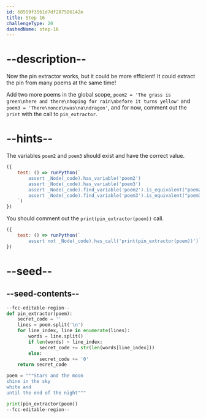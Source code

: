 ```yaml
---
id: 68559f3561d7df287586142e
title: Step 16
challengeType: 20
dashedName: step-16
---
```


# --description--

Now the pin extractor works, but it could be more efficient! It could extract the pin from many poems at the same time!

Add two more poems in the global scope, `poem2 = 'The grass is green\nhere and there\nhoping for rain\nbefore it turns yellow'` and `poem3 = 'There\nonce\nwas\na\ndragon'`, and for now, comment out the `print` with the call to `pin_extractor`.


# --hints--

The variables `poem2` and `poem3` should exist and have the correct value.

```js
({
    test: () => runPython(`
        assert _Node(_code).has_variable('poem2')
        assert _Node(_code).has_variable('poem3')
        assert _Node(_code).find_variable('poem2').is_equivalent("poem2 = 'The grass is green\\\\nhere and there\\\\nhoping for rain\\\\nbefore it turns yellow'")
        assert _Node(_code).find_variable('poem3').is_equivalent("poem3 = 'There\\\\nonce\\\\nwas\\\\na\\\\ndragon'")
    `)
})
```

You should comment out the `print(pin_extractor(poem))` call.

```js
({
    test: () => runPython(`
        assert not _Node(_code).has_call('print(pin_extractor(poem))')`)
})
```

# --seed--

## --seed-contents--

```py
--fcc-editable-region--
def pin_extractor(poem):
    secret_code = ''
    lines = poem.split('\n')
    for line_index, line in enumerate(lines):
        words = line.split()
        if len(words) > line_index:
            secret_code += str(len(words[line_index]))
        else:
            secret_code += '0'
    return secret_code

poem = """Stars and the moon
shine in the sky
white and
until the end of the night"""

print(pin_extractor(poem))
--fcc-editable-region--

```
